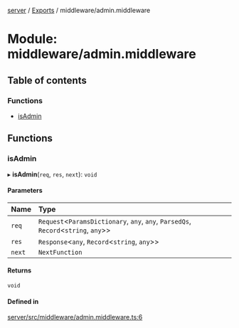 [server](../README.md) / [Exports](../modules.md) / middleware/admin.middleware

# Module: middleware/admin.middleware

## Table of contents

### Functions

- [isAdmin](middleware_admin_middleware.md#isadmin)

## Functions

### isAdmin

▸ **isAdmin**(`req`, `res`, `next`): `void`

#### Parameters

| Name | Type |
| :------ | :------ |
| `req` | `Request`\<`ParamsDictionary`, `any`, `any`, `ParsedQs`, `Record`\<`string`, `any`\>\> |
| `res` | `Response`\<`any`, `Record`\<`string`, `any`\>\> |
| `next` | `NextFunction` |

#### Returns

`void`

#### Defined in

[server/src/middleware/admin.middleware.ts:6](https://github.com/niklas-joh/french-learning-platform/blob/f88c80a984d39a715bd427891d156cc94cff3831/server/src/middleware/admin.middleware.ts#L6)
